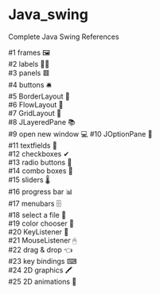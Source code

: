 # Java_swing
Complete Java Swing References

#1 frames 🖼                   
#2 labels 👨‍💻                     
#3 panels 🟥                   
#4 buttons 🛎                    
#5 BorderLayout 🧭       
#6 FlowLayout 🌊           
#7 GridLayout 🔳            
#8 JLayeredPane 📚      
#9  open new window 💻
#10 JOptionPane 🛑      
#11 textfields 📛             
#12 checkboxes ✔            
#13 radio buttons 🔘     
#14 combo boxes 📑     
#15 sliders 🌡                    
#16 progress bar 📊       
#17 menubars 🗄             
#18 select a file 🔎         
#19 color chooser 🎨     
#20 KeyListener 🚀          
#21 MouseListener 🖱    
#22 drag & drop 👈         
#23 key bindings ⌨       
#24 2D graphics 🖍         
#25 2D animations 👾

